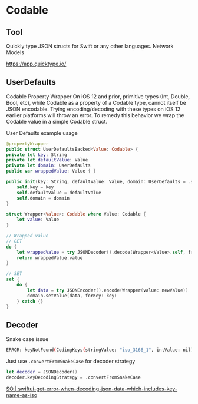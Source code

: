 # Codable

## Tool

Quickly type JSON structs for Swift or any other languages. Network Models

https://app.quicktype.io/

## UserDefaults

Codable Property Wrapper
On iOS 12 and prior, primitive types (Int, Double, Bool, etc), while Codable
as a property of a Codable type, cannot itself be JSON encodable. Trying encoding/decoding with these types on iOS 12 earlier platforms will throw an error.
To remedy this behavior we wrap the Codable value in a simple Codable struct.

User Defaults example usage

```swift
@propertyWrapper
public struct UserDefaultsBacked<Value: Codable> {
private let key: String
private let defaultValue: Value
private let domain: UserDefaults
public var wrappedValue: Value { }

public init(key: String, defaultValue: Value, domain: UserDefaults = .standard) {
	self.key = key
	self.defaultValue = defaultValue
	self.domain = domain
}
```

```swift
struct Wrapper<Value>: Codable where Value: Codable {
	let value: Value
}

// Wrapped value
// GET
do {
	let wrappedValue = try JSONDecoder().decode(Wrapper<Value>.self, from: data)
	return wrappedValue.value
}

// SET
set {
	do {
		let data = try JSONEncoder().encode(Wrapper(value: newValue))
		domain.setValue(data, forKey: key)
	} catch {}
}
```


## Decoder

Snake case issue 

```sh
ERROR: keyNotFound(CodingKeys(stringValue: "iso_3166_1", intValue: nil)
```
Just use 
`.convertFromSnakeCase` for decoder strategy

```swift
let decoder = JSONDecoder()
decoder.keyDecodingStrategy = .convertFromSnakeCase
```

[SO | swiftui-get-error-when-decoding-json-data-which-includes-key-name-as-iso](https://stackoverflow.com/questions/61378814/swiftui-get-error-when-decoding-json-data-which-includes-key-name-as-iso-3166)
